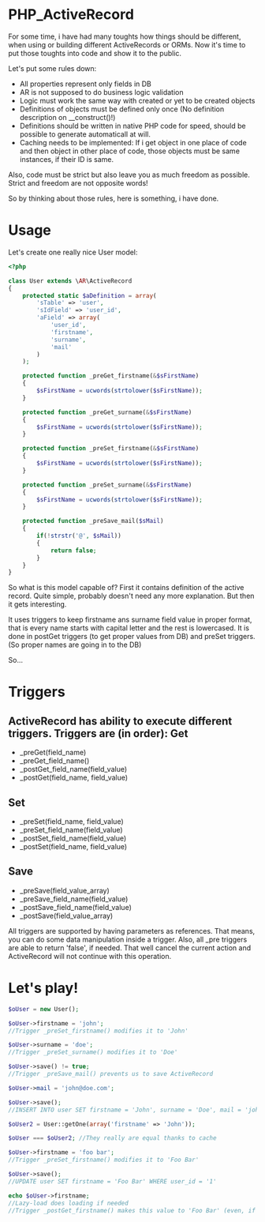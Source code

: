 PHP_ActiveRecord
================

For some time, i have had many toughts how things should be different, when using or building different ActiveRecords or ORMs. Now it's time to put those toughts into code and show it to the public.

Let's put some rules down:
* All properties represent only fields in DB
* AR is not supposed to do business logic validation
* Logic must work the same way with created or yet to be created objects
* Definitions of objects must be defined only once (No definition description on __construct()!)
* Definitions should be written in native PHP code for speed, should be possible to generate automaticall at will.
* Caching needs to be implemented: If i get object in one place of code and then object in other place of code, those objects must be same instances, if their ID is same.

Also, code must be strict but also leave you as much freedom as possible. Strict and freedom are not opposite words!

So by thinking about those rules, here is something, i have done.

Usage
=====

Let's create one really nice User model:
```php
<?php

class User extends \AR\ActiveRecord
{
	protected static $aDefinition = array(
		'sTable' => 'user',
		'sIdField' => 'user_id',
		'aField' => array(
			'user_id',
			'firstname',
			'surname',
			'mail'
		)
	);

	protected function _preGet_firstname(&$sFirstName)
	{
		$sFirstName = ucwords(strtolower($sFirstName));
	}

	protected function _preGet_surname(&$sFirstName)
	{
		$sFirstName = ucwords(strtolower($sFirstName));
	}

	protected function _preSet_firstname(&$sFirstName)
	{
		$sFirstName = ucwords(strtolower($sFirstName));
	}

	protected function _preSet_surname(&$sFirstName)
	{
		$sFirstName = ucwords(strtolower($sFirstName));
	}

	protected function _preSave_mail($sMail)
	{
		if(!strstr('@', $sMail))
		{
			return false;
		}
	}
}
```

So what is this model capable of?
First it contains definition of the active record. Quite simple, probably doesn't need any more explanation. But then it gets interesting.

It uses triggers to keep firstname ans surname field value in proper format, that is every name starts with capital letter and the rest is lowercased. It is done in postGet triggers (to get proper values from DB) and preSet triggers. (So proper names are going in to the DB)

So...

Triggers
========

ActiveRecord has ability to execute different triggers. Triggers are (in order):
Get
---
* _preGet(field_name)
* _preGet_field_name()
* _postGet_field_name(field_value)
* _postGet(field_name, field_value)

Set
---
* _preSet(field_name, field_value)
* _preSet_field_name(field_value)
* _postSet_field_name(field_value)
* _postSet(field_name, field_value)

Save
---
* _preSave(field_value_array)
* _preSave_field_name(field_value)
* _postSave_field_name(field_value)
* _postSave(field_value_array)

All triggers are supported by having parameters as references. That means, you can do some data manipulation inside a trigger.
Also, all _pre triggers are able to return 'false', if needed. That well cancel the current action and ActiveRecord will not continue with this operation.

Let's play!
===========
```php
$oUser = new User();

$oUser->firstname = 'john';
//Trigger _preSet_firstname() modifies it to 'John'

$oUser->surname = 'doe';
//Trigger _preSet_surname() modifies it to 'Doe'

$oUser->save() != true;
//Trigger _preSave_mail() prevents us to save ActiveRecord

$oUser->mail = 'john@doe.com';

$oUser->save();
//INSERT INTO user SET firstname = 'John', surname = 'Doe', mail = 'john@doe.com'

$oUser2 = User::getOne(array('firstname' => 'John'));

$oUser === $oUser2; //They really are equal thanks to cache

$oUser->firstname = 'foo bar';
//Trigger _preSet_firstname() modifies it to 'Foo Bar'

$oUser->save();
//UPDATE user SET firstname = 'Foo Bar' WHERE user_id = '1'

echo $oUser->firstname;
//Lazy-load does loading if needed
//Trigger _postGet_firstname() makes this value to 'Foo Bar' (even, if it is 'foo bar' in DB)
```